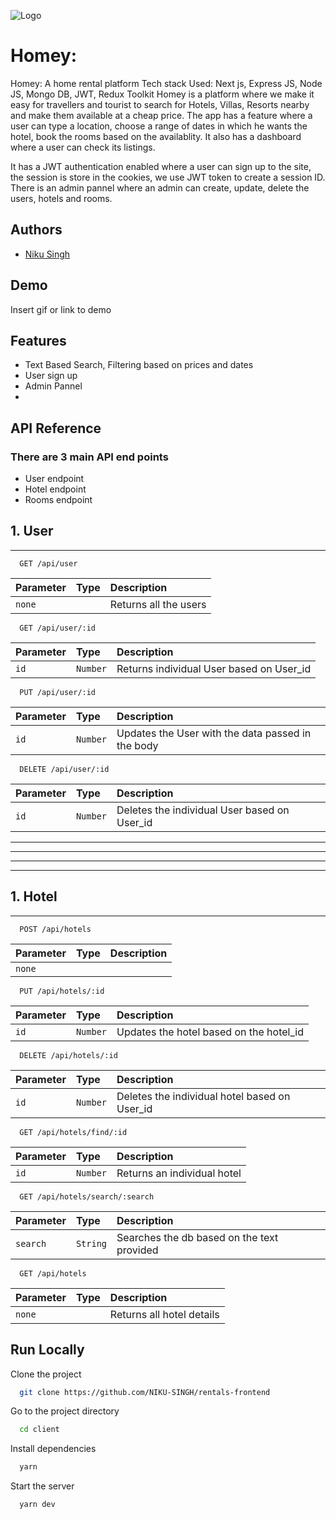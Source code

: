 
![Logo](https://rentals-frontend-orpin.vercel.app/images/homey.svg)


# Homey: 

Homey: A home rental platform
Tech stack Used: Next js, Express JS, Node JS, Mongo DB, JWT, Redux Toolkit
Homey is a platform where we make it easy for travellers and tourist to search for Hotels, Villas, Resorts nearby and make them available at a cheap price.
The app has a feature where a user can type a location, choose a range of dates in which he wants the hotel, book the rooms based on the availablity. It also has a dashboard where a user can check its listings.

It has a JWT authentication enabled where a user can sign up to the site, the session is store in the cookies, we use JWT token to create a session ID. 
There is an admin pannel where an admin can create, update, delete the users, hotels and rooms.

## Authors

- [Niku Singh](https://www.github.com/NIKU-SINGH)


## Demo

Insert gif or link to demo


<!-- ## Screenshots

|   |   |   |   |   |
|---|---|---|---|---|
|   |   |   |   |   |
|   |   |   |   |   |    -->



## Features

- Text Based Search, Filtering based on prices and dates
- User sign up
- Admin Pannel
- 


## API Reference
### There are 3 main API end points
- User endpoint
- Hotel endpoint
- Rooms endpoint

## 1. User 
--- 

```http
  GET /api/user
```

| Parameter | Type     | Description                |
| :-------- | :------- | :------------------------- |
| `none` |  | Returns all the users |


```http
  GET /api/user/:id
```

| Parameter | Type     | Description                |
| :-------- | :------- | :------------------------- |
| `id` | `Number` | Returns individual User based on User_id |


```http
  PUT /api/user/:id
```

| Parameter | Type     | Description                |
| :-------- | :------- | :------------------------- |
| `id` | `Number` | Updates the User with the data passed in the body |

```http
  DELETE /api/user/:id
```

| Parameter | Type     | Description                |
| :-------- | :------- | :------------------------- |
| `id` | `Number` | Deletes the individual User based on User_id |

---
---
---
---
## 1. Hotel 
--- 

```http
  POST /api/hotels
```

| Parameter | Type     | Description                |
| :-------- | :------- | :------------------------- |
| `none` |  |  | Creates a new Hotel based on the data passed in the body


```http
  PUT /api/hotels/:id
```

| Parameter | Type     | Description                |
| :-------- | :------- | :------------------------- |
| `id` | `Number` | Updates the hotel based on the hotel_id |

```http
  DELETE /api/hotels/:id
```

| Parameter | Type     | Description                |
| :-------- | :------- | :------------------------- |
| `id` | `Number` | Deletes the individual hotel based on User_id |


```http
  GET /api/hotels/find/:id
```

| Parameter | Type     | Description                |
| :-------- | :------- | :------------------------- |
| `id` | `Number` | Returns an individual hotel |


```http
  GET /api/hotels/search/:search
```

| Parameter | Type     | Description                |
| :-------- | :------- | :------------------------- |
| `search` | `String` | Searches the db based on the text provided |


```http
  GET /api/hotels
```

| Parameter | Type     | Description                |
| :-------- | :------- | :------------------------- |
| `none` |  | Returns all hotel details |







## Run Locally

Clone the project

```bash
  git clone https://github.com/NIKU-SINGH/rentals-frontend
```

Go to the project directory

```bash
  cd client
```

Install dependencies

```bash
  yarn
```

Start the server

```bash
  yarn dev
```

